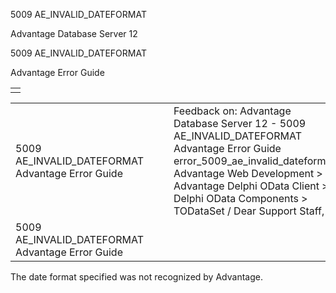 5009 AE\_INVALID\_DATEFORMAT




Advantage Database Server 12  

5009 AE\_INVALID\_DATEFORMAT

Advantage Error Guide

|  |
| --- |
|  |

|  |  |  |  |  |
| --- | --- | --- | --- | --- |
| 5009 AE\_INVALID\_DATEFORMAT  Advantage Error Guide |  |  | Feedback on: Advantage Database Server 12 - 5009 AE\_INVALID\_DATEFORMAT Advantage Error Guide error\_5009\_ae\_invalid\_dateformat Advantage Web Development > Advantage Delphi OData Client > Delphi OData Components > TODataSet / Dear Support Staff, |  |
| 5009 AE\_INVALID\_DATEFORMAT  Advantage Error Guide |  |  |  |  |

The date format specified was not recognized by Advantage.